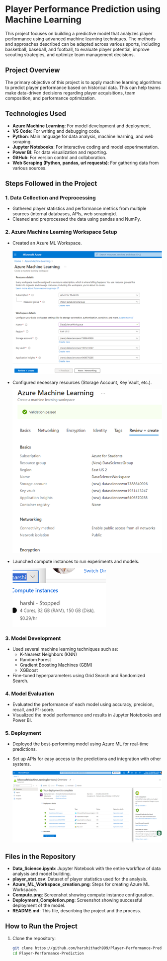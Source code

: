 # Player Performance Prediction using Machine Learning

This project focuses on building a predictive model that analyzes player performance using advanced machine learning techniques. The methods and approaches described can be adapted across various sports, including basketball, baseball, and football, to evaluate player potential, improve scouting strategies, and optimize team management decisions.

## Project Overview

The primary objective of this project is to apply machine learning algorithms to predict player performance based on historical data. This can help teams make data-driven decisions regarding player acquisitions, team composition, and performance optimization.

## Technologies Used
- **Azure Machine Learning**: For model development and deployment.
- **VS Code**: For writing and debugging code.
- **Python**: Main language for data analysis, machine learning, and web scraping.
- **Jupyter Notebooks**: For interactive coding and model experimentation.
- **Power BI**: For data visualization and reporting.
- **GitHub**: For version control and collaboration.
- **Web Scraping (Python, pandas, url requests)**: For gathering data from various sources.

## Steps Followed in the Project

### 1. Data Collection and Preprocessing
- Gathered player statistics and performance metrics from multiple sources (internal databases, APIs, web scraping)d.
- Cleaned and preprocessed the data using pandas and NumPy.

### 2. Azure Machine Learning Workspace Setup
- Created an Azure ML Workspace.
  
  ![Azure ML Workspace Creation](Workspace_Setup_Steps/AzureML_Workspace%20_creation.png)

- Configured necessary resources (Storage Account, Key Vault, etc.).

  ![Azure ML Subscription](Workspace_Setup_Steps/Azure_ML_Subscription.png)

- Launched compute instances to run experiments and models.

  ![Compute Instances](Workspace_Setup_Steps/Compute.png)

### 3. Model Development
- Used several machine learning techniques such as:
  - K-Nearest Neighbors (KNN)
  - Random Forest
  - Gradient Boosting Machines (GBM)
  - XGBoost
- Fine-tuned hyperparameters using Grid Search and Randomized Search.

### 4. Model Evaluation
- Evaluated the performance of each model using accuracy, precision, recall, and F1-score.
- Visualized the model performance and results in Jupyter Notebooks and Power BI.

### 5. Deployment
- Deployed the best-performing model using Azure ML for real-time predictions.
- Set up APIs for easy access to the predictions and integration with other systems.

  ![Deployment Completion](Workspace_Setup_Steps/Deployment_Completion.png)

## Files in the Repository

- **Data_Science.ipynb**: Jupyter Notebook with the entire workflow of data analysis and model building.
- **player_stat.csv**: Dataset of player statistics used for the analysis.
- **Azure_ML_Workspace_creation.png**: Steps for creating Azure ML Workspace.
- **Compute.png**: Screenshot showing compute instance configuration.
- **Deployment_Completion.png**: Screenshot showing successful deployment of the model.
- **README.md**: This file, describing the project and the process.

## How to Run the Project

1. Clone the repository:
   ```bash
   git clone https://github.com/harshithach999/Player-Performance-Prediction.git
   cd Player-Performance-Prediction
